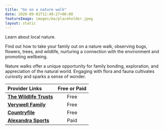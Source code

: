 ```yaml
---
title: "Go on a nature walk"
date: 2020-09-01T12:49:27+06:00
featureImage: images/ma/placeholder.jpeg
layout: static
---
```


Learn about local nature.

Find out how to take your family out on a nature walk, observing bugs, flowers, trees, and wildlife, nurturing a connection with the environment and promoting wellbeing.

Nature walks offer a unique opportunity for family bonding, exploration, and appreciation of the natural world. Engaging with flora and fauna cultivates curiosity and sparks a sense of wonder.

| Provider Links      | Free or Paid  |  
| :-----------          | :--------------:      |  
| [**The Wildlife Trusts**](https://www.wildlifetrusts.org/visit/choose-your-adventure/find-walk-near-you) | Free  | 
| [**Verywell Family**](https://www.verywellfamily.com/how-to-take-a-nature-walk-with-kids-5197057) | Free  | 
| [**Countryfile**](https://www.countryfile.com/how-to/outdoor-skills/) | Free  | 
| [**Alexandra Sports**](https://www.awin1.com/cread.php?awinmid=20567&awinaffid=1198638&ued=https%3A%2F%2Fwww.alexandrasports.com%2F) | Paid | 
  

<br/><br/>






